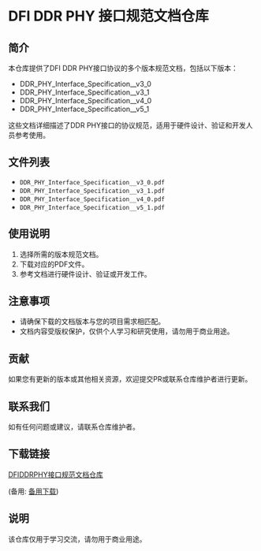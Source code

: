 # DFI DDR PHY 接口规范文档仓库

## 简介

本仓库提供了DFI DDR PHY接口协议的多个版本规范文档，包括以下版本：

- DDR_PHY_Interface_Specification__v3_0
- DDR_PHY_Interface_Specification__v3_1
- DDR_PHY_Interface_Specification__v4_0
- DDR_PHY_Interface_Specification__v5_1

这些文档详细描述了DDR PHY接口的协议规范，适用于硬件设计、验证和开发人员参考使用。

## 文件列表

- `DDR_PHY_Interface_Specification__v3_0.pdf`
- `DDR_PHY_Interface_Specification__v3_1.pdf`
- `DDR_PHY_Interface_Specification__v4_0.pdf`
- `DDR_PHY_Interface_Specification__v5_1.pdf`

## 使用说明

1. 选择所需的版本规范文档。
2. 下载对应的PDF文件。
3. 参考文档进行硬件设计、验证或开发工作。

## 注意事项

- 请确保下载的文档版本与您的项目需求相匹配。
- 文档内容受版权保护，仅供个人学习和研究使用，请勿用于商业用途。

## 贡献

如果您有更新的版本或其他相关资源，欢迎提交PR或联系仓库维护者进行更新。

## 联系我们

如有任何问题或建议，请联系仓库维护者。

## 下载链接
[DFIDDRPHY接口规范文档仓库](https://pan.quark.cn/s/5f3b5e9a4724) 

(备用: [备用下载](https://pan.baidu.com/s/1k5Ihy6ihfUCTouk5yjJjGg?pwd=1234))

## 说明

该仓库仅用于学习交流，请勿用于商业用途。
